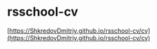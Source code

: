 # rsschool-cv
[https://ShkredovDmitriy.github.io/rsschool-cv/cv](https://ShkredovDmitriy.github.io/rsschool-cv/cv)
